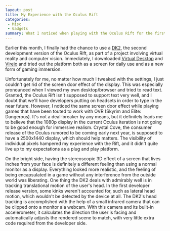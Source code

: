 ```yaml
---
layout: post
title: My Experience with the Oculus Rift
categories: 
 - Misc
 - Gadgets
summary: What I noticed when playing with the Oculus Rift for the first time.
---
```


Earlier this month, I finally had the chance to use a [DK2](http://oculus.facebook.com), the second development version of the Oculus Rift, as part of a project involving virtual reality and computer vision. Immediately, I downloaded [Virtual Desktop](http://virtualdesktop.io) and [Vireio]() and tried out the platform both as a screen for daily use and as a new form of gaming immersion. 

Unfortunately for me, no matter how much I tweaked with the settings, I just couldn't get rid of the screen door effect of the display. This was especially pronounced when I viewed my own desktop/browser and tried to read text. Granted, the Oculus Rift isn't supposed to support text very well, and I doubt that we'll have developers putting on headsets in order to type in the near future. However, I noticed the same screen door effect while playing games that have been touted to work with OVR (Skyrim and Elite: Dangerous). It's not a deal-breaker by any means, but it definitely leads me to believe that the 1080p display in the current Oculus iteration is not going to be good enough for immersive realism. Crystal Cove, the consumer release of the Oculus rumored to be coming early next year, is supposed to have a 2500x1440 display, which should help matters. The visibility of individual pixels hampered my experience with the Rift, and it didn't quite live up to my expectations as a plug and play platform.

On the bright side, having the stereoscopic 3D effect of a screen that lives inches from your face is definitely a different feeling than using a normal monitor as a display. Everything looked more realistic, and the feeling of being encapsulated in a game without any interference from the outside world was liberating. One thing the DK2 deals with admirably well is in tracking translational motion of the user's head. In the first developer release version, some kinks weren't accounted for, such as lateral head motion, which wouldn't be detected by the device at all. The DK2's head tracking is accomplished with the help of a small infrared camera that can be clipped onto a monitor ala webcam. With this camera and its built-in accelerometer, it calculates the direction the user is facing and automatically adjusts the rendered scene to match, with very little extra code required from the developer side.